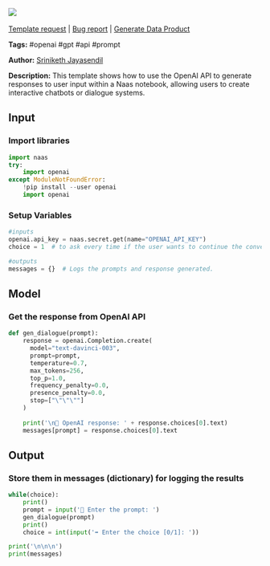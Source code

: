 <a href="https://app.naas.ai/user-redirect/naas/downloader?url=https://raw.githubusercontent.com/jupyter-naas/awesome-notebooks/master/OpenAI/OpenAI_Generate_Dialogue.ipynb" target="_parent"><img src="https://naasai-public.s3.eu-west-3.amazonaws.com/open_in_naas.svg"/></a><br><br><a href="https://github.com/jupyter-naas/awesome-notebooks/issues/new?assignees=&labels=&template=template-request.md&title=Tool+-+Action+of+the+notebook+">Template request</a> | <a href="https://github.com/jupyter-naas/awesome-notebooks/issues/new?assignees=&labels=bug&template=bug_report.md&title=OpenAI+-+Generate+Dialogue:+Error+short+description">Bug report</a> | <a href="https://app.naas.ai/user-redirect/naas/downloader?url=https://raw.githubusercontent.com/jupyter-naas/awesome-notebooks/master/Naas/Naas_Start_data_product.ipynb" target="_parent">Generate Data Product</a>

**Tags:** #openai #gpt #api #prompt

**Author:** [Sriniketh Jayasendil](https://www.linkedin.com/in/sriniketh-jayasendil/)

**Description:** This template shows how to use the OpenAI API to generate responses to user input within a Naas notebook, allowing users to create interactive chatbots or dialogue systems.

## Input

### Import libraries


```python
import naas
try:
    import openai
except ModuleNotFoundError:
    !pip install --user openai
    import openai
```

### Setup Variables


```python
#inputs
openai.api_key = naas.secret.get(name="OPENAI_API_KEY")
choice = 1  # to ask every time if the user wants to continue the conversation(1) or not(0)

#outputs
messages = {}  # Logs the prompts and response generated.
```

## Model

### Get the response from OpenAI API


```python
def gen_dialogue(prompt):
    response = openai.Completion.create(
      model="text-davinci-003",
      prompt=prompt,
      temperature=0.7,
      max_tokens=256,
      top_p=1.0,
      frequency_penalty=0.0,
      presence_penalty=0.0,
      stop=["\"\"\""]
    )
    
    print('\n🤖 OpenAI response: ' + response.choices[0].text)
    messages[prompt] = response.choices[0].text
```

## Output

### Store them in messages (dictionary) for logging the results


```python
while(choice):
    print()
    prompt = input('👤 Enter the prompt: ')
    gen_dialogue(prompt)
    print()
    choice = int(input('➡️ Enter the choice [0/1]: '))

print('\n\n\n')
print(messages)
```
